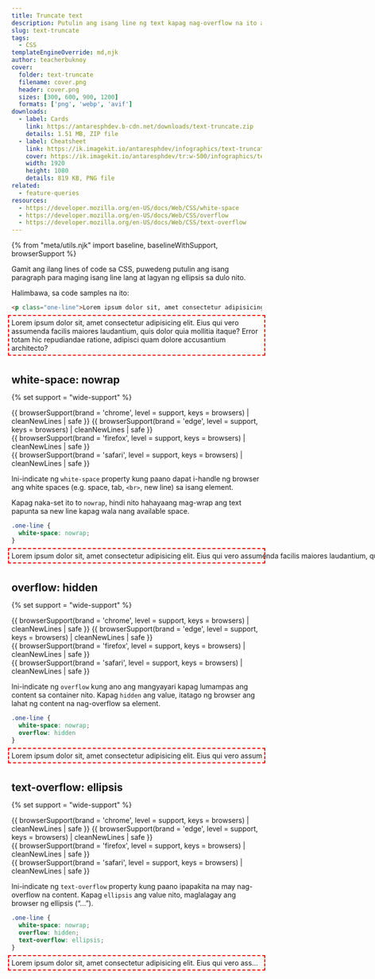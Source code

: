 ```yaml
---
title: Truncate text
description: Putulin ang isang line ng text kapag nag-overflow na ito at lagyan ng ellipsis sa dulo.
slug: text-truncate
tags:
  - CSS
templateEngineOverride: md,njk
author: teacherbuknoy
cover:
  folder: text-truncate
  filename: cover.png
  header: cover.png
  sizes: [300, 600, 900, 1200]
  formats: ['png', 'webp', 'avif']
downloads:
  - label: Cards
    link: https://antaresphdev.b-cdn.net/downloads/text-truncate.zip
    details: 1.51 MB, ZIP file
  - label: Cheatsheet
    link: https://ik.imagekit.io/antaresphdev/infographics/text-truncate/text-truncate.png
    cover: https://ik.imagekit.io/antaresphdev/tr:w-500/infographics/text-truncate/text-truncate.png
    width: 1920
    height: 1080
    details: 819 KB, PNG file
related:
  - feature-queries
resources:
  - https://developer.mozilla.org/en-US/docs/Web/CSS/white-space
  - https://developer.mozilla.org/en-US/docs/Web/CSS/overflow
  - https://developer.mozilla.org/en-US/docs/Web/CSS/text-overflow
---
```

{% from "meta/utils.njk" import baseline, baselineWithSupport, browserSupport %}

<style>
  .one-line {
    outline: 2px dashed red;
    outline-offset: 5px;
  }

  .d-flex:has(.baseline) {
    display: grid;
    gap: 0;

    h2, h3, h4, h5, h6 {
      margin-block-end: 0;
    }

    .baseline {
      padding-inline:0 ;
      padding-block-start: 0;
    }
  }
</style>

Gamit ang ilang lines of code sa CSS, puwedeng putulin ang isang paragraph para maging isang line lang at lagyan ng ellipsis sa dulo nito.

Halimbawa, sa code samples na ito:

<div class="code-sample">

```html
<p class="one-line">Lorem ipsum dolor sit, amet consectetur adipisicing elit. Eius qui vero assumenda facilis maiores laudantium, quis dolor quia mollitia itaque? Error totam hic repudiandae ratione, adipisci quam dolore accusantium architecto?</p>
```

<div class="code-result  padding-block--l">
<p class="one-line margin--none">Lorem ipsum dolor sit, amet consectetur adipisicing elit. Eius qui vero assumenda facilis maiores laudantium, quis dolor quia mollitia itaque? Error totam hic repudiandae ratione, adipisci quam dolore accusantium architecto?</p>
</div>

</div>

<div class="d-flex">

## white-space: nowrap

{% set support = "wide-support" %}
<div class="baseline">
  <div class="browsers">
    <div class="support-indicator">
      {{ browserSupport(brand = 'chrome', level = support, keys = browsers) | cleanNewLines | safe }}
      {{ browserSupport(brand = 'edge', level = support, keys = browsers) | cleanNewLines | safe }}
    </div>
    <div class="support-indicator">
      {{ browserSupport(brand = 'firefox', level = support, keys = browsers) | cleanNewLines | safe }}
    </div>
    <div class="support-indicator">
      {{ browserSupport(brand = 'safari', level = support, keys = browsers) | cleanNewLines | safe }}
    </div>
  </div>
</div>

</div>


Ini-indicate ng `white-space` property kung paano dapat i-handle ng browser ang white spaces (e.g. space, tab, `<br>`, new line) sa isang element.

Kapag naka-set ito to `nowrap`, hindi nito hahayaang mag-wrap ang text papunta sa new line kapag wala nang available space.

<div class="code-sample">

```css
.one-line {
  white-space: nowrap;
}
```

<div class="code-result padding-block--l">
<p style="white-space: nowrap;" class="one-line margin--none">Lorem ipsum dolor sit, amet consectetur adipisicing elit. Eius qui vero assumenda facilis maiores laudantium, quis dolor quia mollitia itaque? Error totam hic repudiandae ratione, adipisci quam dolore accusantium architecto?</p>
</div>

</div>







<div class="d-flex">

## overflow: hidden

{% set support = "wide-support" %}
<div class="baseline">
  <div class="browsers">
    <div class="support-indicator">
      {{ browserSupport(brand = 'chrome', level = support, keys = browsers) | cleanNewLines | safe }}
      {{ browserSupport(brand = 'edge', level = support, keys = browsers) | cleanNewLines | safe }}
    </div>
    <div class="support-indicator">
      {{ browserSupport(brand = 'firefox', level = support, keys = browsers) | cleanNewLines | safe }}
    </div>
    <div class="support-indicator">
      {{ browserSupport(brand = 'safari', level = support, keys = browsers) | cleanNewLines | safe }}
    </div>
  </div>
</div>

</div>

Ini-indicate ng `overflow` kung ano ang mangyayari kapag lumampas ang content sa container nito. Kapag `hidden` ang value, itatago ng browser ang lahat ng content na nag-overflow sa element.

<div class="code-sample">

```css
.one-line {
  white-space: nowrap;
  overflow: hidden
}
```

<div class="code-result padding-block--l">
<p style="white-space: nowrap; overflow: hidden;" class="one-line margin--none">Lorem ipsum dolor sit, amet consectetur adipisicing elit. Eius qui vero assumenda facilis maiores laudantium, quis dolor quia mollitia itaque? Error totam hic repudiandae ratione, adipisci quam dolore accusantium architecto?</p>
</div>

</div>







<div class="d-flex">

## text-overflow: ellipsis

{% set support = "wide-support" %}
<div class="baseline">
  <div class="browsers">
    <div class="support-indicator">
      {{ browserSupport(brand = 'chrome', level = support, keys = browsers) | cleanNewLines | safe }}
      {{ browserSupport(brand = 'edge', level = support, keys = browsers) | cleanNewLines | safe }}
    </div>
    <div class="support-indicator">
      {{ browserSupport(brand = 'firefox', level = support, keys = browsers) | cleanNewLines | safe }}
    </div>
    <div class="support-indicator">
      {{ browserSupport(brand = 'safari', level = support, keys = browsers) | cleanNewLines | safe }}
    </div>
  </div>
</div>

</div>

Ini-indicate ng `text-overflow` property kung paano ipapakita na may nag-overflow na content. Kapag `ellipsis` ang value nito, maglalagay ang browser ng ellipsis (“…”).

<div class="code-sample">

```css
.one-line {
  white-space: nowrap;
  overflow: hidden;
  text-overflow: ellipsis;
}
```

<div class="code-result padding-block--l">
<p style="white-space: nowrap; overflow: hidden; text-overflow: ellipsis;" class="one-line margin--none">Lorem ipsum dolor sit, amet consectetur adipisicing elit. Eius qui vero assumenda facilis maiores laudantium, quis dolor quia mollitia itaque? Error totam hic repudiandae ratione, adipisci quam dolore accusantium architecto?</p>
</div>

</div>